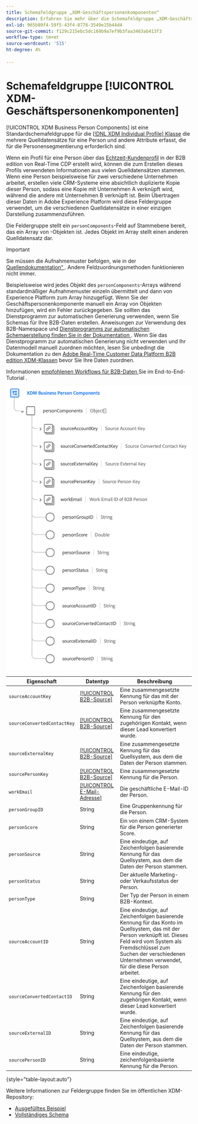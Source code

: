 ```yaml
---
title: Schemafeldgruppe „XDM-Geschäftspersonenkomponenten“
description: Erfahren Sie mehr über die Schemafeldgruppe „XDM-Geschäftspersonenkomponenten“.
exl-id: 965b89f4-59f5-43f4-8778-3549e15b44d4
source-git-commit: f129c215ebc5dc169b9a7ef9b3faa3463ab413f3
workflow-type: tm+mt
source-wordcount: '515'
ht-degree: 4%

---
```


# Schemafeldgruppe [!UICONTROL XDM-Geschäftspersonenkomponenten]

[!UICONTROL XDM Business Person Components] ist eine Standardschemafeldgruppe für die [[!DNL XDM Individual Profile] Klasse](../../classes/individual-profile.md) die mehrere Quelldatensätze für eine Person und andere Attribute erfasst, die für die Personensegmentierung erforderlich sind.

Wenn ein Profil für eine Person über das [Echtzeit-Kundenprofil](../../../profile/home.md) in der B2B edition von Real-Time CDP erstellt wird, können die zum Erstellen dieses Profils verwendeten Informationen aus vielen Quelldatensätzen stammen. Wenn eine Person beispielsweise für zwei verschiedene Unternehmen arbeitet, erstellen viele CRM-Systeme eine absichtlich duplizierte Kopie dieser Person, sodass eine Kopie mit Unternehmen A verknüpft wird, während die andere mit Unternehmen B verknüpft ist. Beim Übertragen dieser Daten in Adobe Experience Platform wird diese Feldergruppe verwendet, um die verschiedenen Quelldatensätze in einer einzigen Darstellung zusammenzuführen.

Die Feldergruppe stellt ein `personComponents`-Feld auf Stammebene bereit, das ein Array von -Objekten ist. Jedes Objekt im Array stellt einen anderen Quelldatensatz dar.

>[!IMPORTANT]
>
>Sie müssen die Aufnahmemuster befolgen, wie in der [Quellendokumentation“ ](../../../rtcdp/sources/b2b.md). Andere Feldzuordnungsmethoden funktionieren nicht immer.
>
>Beispielsweise wird jedes Objekt des `personComponents`-Arrays während standardmäßiger Aufnahmemuster einzeln übermittelt und dann von Experience Platform zum Array hinzugefügt. Wenn Sie der Geschäftspersonenkomponente manuell ein Array von Objekten hinzufügen, wird ein Fehler zurückgegeben.
>Sie sollten das Dienstprogramm zur automatischen Generierung verwenden, wenn Sie Schemas für Ihre B2B-Daten erstellen. Anweisungen zur Verwendung des B2B-Namespace und [ Dienstprogramms zur automatischen Schemaerstellung finden Sie in der Dokumentation ](../../../sources/connectors/adobe-applications/marketo/marketo-namespaces.md). Wenn Sie das Dienstprogramm zur automatischen Generierung nicht verwenden und Ihr Datenmodell manuell zuordnen möchten, lesen Sie unbedingt die Dokumentation zu den [Adobe Real-Time Customer Data Platform B2B edition XDM-Klassen](../../../rtcdp/schemas/b2b.md) bevor Sie Ihre Daten zuordnen.
>
>Informationen [ empfohlenen Workflows für B2B-Daten ](../../../rtcdp/b2b-tutorial.md) Sie im End-to-End-Tutorial .

![](../../images/field-groups/business-person-components.png)

| Eigenschaft | Datentyp | Beschreibung |
| --- | --- | --- |
| `sourceAccountKey` | [[!UICONTROL B2B-Source]](../../data-types/b2b-source.md) | Eine zusammengesetzte Kennung für das mit der Person verknüpfte Konto. |
| `sourceConvertedContactKey` | [[!UICONTROL B2B-Source]](../../data-types/b2b-source.md) | Eine zusammengesetzte Kennung für den zugehörigen Kontakt, wenn dieser Lead konvertiert wurde. |
| `sourceExternalKey` | [[!UICONTROL B2B-Source]](../../data-types/b2b-source.md) | Eine zusammengesetzte Kennung für das Quellsystem, aus dem die Daten der Person stammen. |
| `sourcePersonKey` | [[!UICONTROL B2B-Source]](../../data-types/b2b-source.md) | Eine zusammengesetzte Kennung für die Person. |
| `workEmail` | [[!UICONTROL E-Mail-Adresse]](../../data-types/b2b-source.md) | Die geschäftliche E-Mail-ID der Person. |
| `personGroupID` | String | Eine Gruppenkennung für die Person. |
| `personScore` | String | Ein von einem CRM-System für die Person generierter Score. |
| `personSource` | String | Eine eindeutige, auf Zeichenfolgen basierende Kennung für das Quellsystem, aus dem die Daten der Person stammen. |
| `personStatus` | String | Der aktuelle Marketing- oder Verkaufsstatus der Person. |
| `personType` | String | Der Typ der Person in einem B2B-Kontext. |
| `sourceAccountID` | String | Eine eindeutige, auf Zeichenfolgen basierende Kennung für das Konto im Quellsystem, das mit der Person verknüpft ist. Dieses Feld wird vom System als Fremdschlüssel zum Suchen der verschiedenen Unternehmen verwendet, für die diese Person arbeitet. |
| `sourceConvertedContactID` | String | Eine eindeutige, auf Zeichenfolgen basierende Kennung für den zugehörigen Kontakt, wenn dieser Lead konvertiert wurde. |
| `sourceExternalID` | String | Eine eindeutige, auf Zeichenfolgen basierende Kennung für das Quellsystem, aus dem die Daten der Person stammen. |
| `sourcePersonID` | String | Eine eindeutige, zeichenfolgenbasierte Kennung für die Person. |

{style="table-layout:auto"}

Weitere Informationen zur Feldergruppe finden Sie im öffentlichen XDM-Repository:

* [Ausgefülltes Beispiel](https://github.com/adobe/xdm/blob/master/components/fieldgroups/profile/b2b-person-components.example.1.json)
* [Vollständiges Schema](https://github.com/adobe/xdm/blob/master/components/fieldgroups/profile/b2b-person-components.schema.json)
